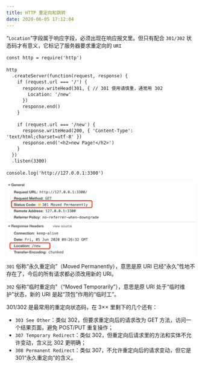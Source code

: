```yaml
---
title: HTTP 重定向和跳转
date: 2020-06-05 17:12:04
---
```


“`Location`”字段属于响应字段，必须出现在响应报文里。但只有配合 `301/302` 状态码才有意义，它标记了服务器要求重定向的 `URI`

```TS {7}
const http = require('http')

http
  .createServer(function(request, response) {
    if (request.url === '/') {
      response.writeHead(301, { // 301 使用请慎重，通常用 302
        Location: '/new'
      })
      response.end()
    }

    if (request.url === '/new') {
      response.writeHead(200, { 'Content-Type': 'text/html;charset=utf-8' })
      response.end('<h2>new Page!</h2>')
    }
  })
  .listen(3300)

console.log('http://127.0.0.1:3300')
```

![](../../assets/http/series/redirect.png)

`301` 俗称“<span class='orange'>永久重定向</span>”（Moved Permanently），意思是原 URI 已经“永久”性地不存在了，今后的所有请求都必须改用新的 URI。

`302` 俗称“<span class='orange'>临时重定向</span>”（“Moved Temporarily”），意思是原 URI 处于“临时维护”状态，新的 URI 是起“顶包”作用的“临时工”。

301/302 是最常用的重定向状态码，在 3×× 里剩下的几个还有：

- `303 See Other`：类似 302，但要求重定向后的请求改为 GET 方法，访问一个结果页面，避免 POST/PUT 重复操作；
- `307 Temporary Redirect`：类似 302，但重定向后请求里的方法和实体不允许变动，含义比 302 更明确；
- `308 Permanent Redirect`：类似 307，不允许重定向后的请求变动，但它是 301“永久重定向”的含义。
